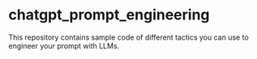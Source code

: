 # chatgpt_prompt_engineering
This repository contains sample code of different tactics you can use to engineer your prompt with LLMs.
